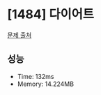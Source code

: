 # [1484] 다이어트

[문제 출처](https://www.acmicpc.net/problem/1484)

## 성능

- Time: 132ms
- Memory: 14.224MB